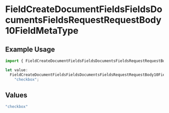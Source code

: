 # FieldCreateDocumentFieldsFieldsDocumentsFieldsRequestRequestBody10FieldMetaType

## Example Usage

```typescript
import { FieldCreateDocumentFieldsFieldsDocumentsFieldsRequestRequestBody10FieldMetaType } from "@documenso/sdk-typescript/models/operations";

let value:
  FieldCreateDocumentFieldsFieldsDocumentsFieldsRequestRequestBody10FieldMetaType =
    "checkbox";
```

## Values

```typescript
"checkbox"
```